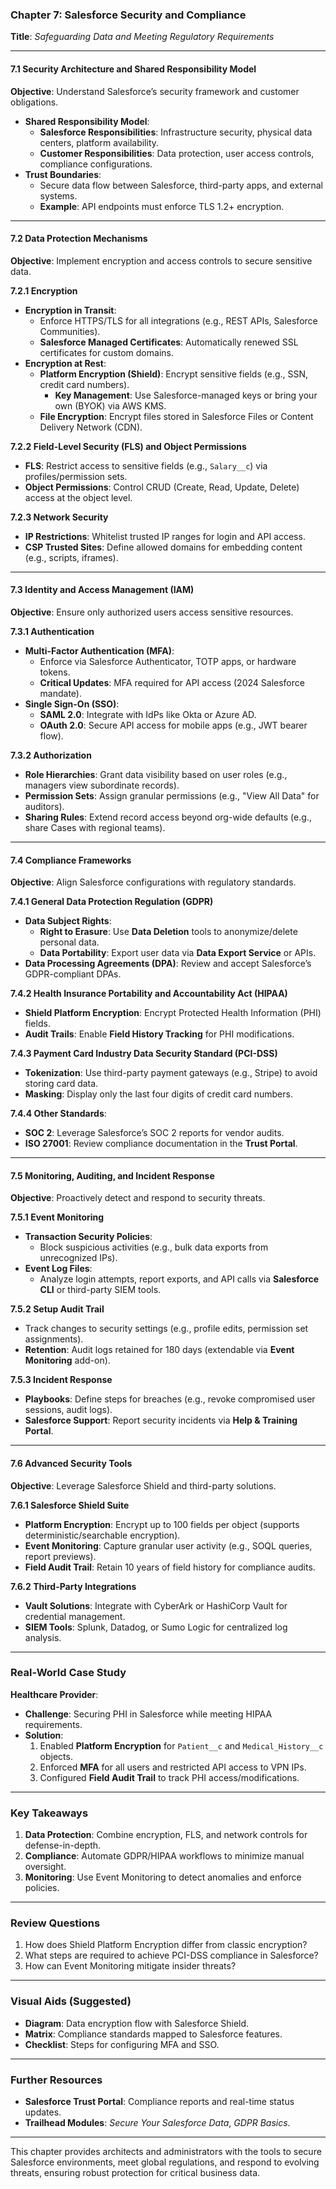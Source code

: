 ### **Chapter 7: Salesforce Security and Compliance**  
**Title**: *Safeguarding Data and Meeting Regulatory Requirements*  

---

#### **7.1 Security Architecture and Shared Responsibility Model**  
**Objective**: Understand Salesforce’s security framework and customer obligations.  

- **Shared Responsibility Model**:  
  - **Salesforce Responsibilities**: Infrastructure security, physical data centers, platform availability.  
  - **Customer Responsibilities**: Data protection, user access controls, compliance configurations.  
- **Trust Boundaries**:  
  - Secure data flow between Salesforce, third-party apps, and external systems.  
  - **Example**: API endpoints must enforce TLS 1.2+ encryption.  

---

#### **7.2 Data Protection Mechanisms**  
**Objective**: Implement encryption and access controls to secure sensitive data.  

**7.2.1 Encryption**  
- **Encryption in Transit**:  
  - Enforce HTTPS/TLS for all integrations (e.g., REST APIs, Salesforce Communities).  
  - **Salesforce Managed Certificates**: Automatically renewed SSL certificates for custom domains.  
- **Encryption at Rest**:  
  - **Platform Encryption (Shield)**: Encrypt sensitive fields (e.g., SSN, credit card numbers).  
    - **Key Management**: Use Salesforce-managed keys or bring your own (BYOK) via AWS KMS.  
  - **File Encryption**: Encrypt files stored in Salesforce Files or Content Delivery Network (CDN).  

**7.2.2 Field-Level Security (FLS) and Object Permissions**  
- **FLS**: Restrict access to sensitive fields (e.g., `Salary__c`) via profiles/permission sets.  
- **Object Permissions**: Control CRUD (Create, Read, Update, Delete) access at the object level.  

**7.2.3 Network Security**  
- **IP Restrictions**: Whitelist trusted IP ranges for login and API access.  
- **CSP Trusted Sites**: Define allowed domains for embedding content (e.g., scripts, iframes).  

---

#### **7.3 Identity and Access Management (IAM)**  
**Objective**: Ensure only authorized users access sensitive resources.  

**7.3.1 Authentication**  
- **Multi-Factor Authentication (MFA)**:  
  - Enforce via Salesforce Authenticator, TOTP apps, or hardware tokens.  
  - **Critical Updates**: MFA required for API access (2024 Salesforce mandate).  
- **Single Sign-On (SSO)**:  
  - **SAML 2.0**: Integrate with IdPs like Okta or Azure AD.  
  - **OAuth 2.0**: Secure API access for mobile apps (e.g., JWT bearer flow).  

**7.3.2 Authorization**  
- **Role Hierarchies**: Grant data visibility based on user roles (e.g., managers view subordinate records).  
- **Permission Sets**: Assign granular permissions (e.g., "View All Data" for auditors).  
- **Sharing Rules**: Extend record access beyond org-wide defaults (e.g., share Cases with regional teams).  

---

#### **7.4 Compliance Frameworks**  
**Objective**: Align Salesforce configurations with regulatory standards.  

**7.4.1 General Data Protection Regulation (GDPR)**  
- **Data Subject Rights**:  
  - **Right to Erasure**: Use **Data Deletion** tools to anonymize/delete personal data.  
  - **Data Portability**: Export user data via **Data Export Service** or APIs.  
- **Data Processing Agreements (DPA)**: Review and accept Salesforce’s GDPR-compliant DPAs.  

**7.4.2 Health Insurance Portability and Accountability Act (HIPAA)**  
- **Shield Platform Encryption**: Encrypt Protected Health Information (PHI) fields.  
- **Audit Trails**: Enable **Field History Tracking** for PHI modifications.  

**7.4.3 Payment Card Industry Data Security Standard (PCI-DSS)**  
- **Tokenization**: Use third-party payment gateways (e.g., Stripe) to avoid storing card data.  
- **Masking**: Display only the last four digits of credit card numbers.  

**7.4.4 Other Standards**:  
- **SOC 2**: Leverage Salesforce’s SOC 2 reports for vendor audits.  
- **ISO 27001**: Review compliance documentation in the **Trust Portal**.  

---

#### **7.5 Monitoring, Auditing, and Incident Response**  
**Objective**: Proactively detect and respond to security threats.  

**7.5.1 Event Monitoring**  
- **Transaction Security Policies**:  
  - Block suspicious activities (e.g., bulk data exports from unrecognized IPs).  
- **Event Log Files**:  
  - Analyze login attempts, report exports, and API calls via **Salesforce CLI** or third-party SIEM tools.  

**7.5.2 Setup Audit Trail**  
- Track changes to security settings (e.g., profile edits, permission set assignments).  
- **Retention**: Audit logs retained for 180 days (extendable via **Event Monitoring** add-on).  

**7.5.3 Incident Response**  
- **Playbooks**: Define steps for breaches (e.g., revoke compromised user sessions, audit logs).  
- **Salesforce Support**: Report security incidents via **Help & Training Portal**.  

---

#### **7.6 Advanced Security Tools**  
**Objective**: Leverage Salesforce Shield and third-party solutions.  

**7.6.1 Salesforce Shield Suite**  
- **Platform Encryption**: Encrypt up to 100 fields per object (supports deterministic/searchable encryption).  
- **Event Monitoring**: Capture granular user activity (e.g., SOQL queries, report previews).  
- **Field Audit Trail**: Retain 10 years of field history for compliance audits.  

**7.6.2 Third-Party Integrations**  
- **Vault Solutions**: Integrate with CyberArk or HashiCorp Vault for credential management.  
- **SIEM Tools**: Splunk, Datadog, or Sumo Logic for centralized log analysis.  

---

### **Real-World Case Study**  
**Healthcare Provider**:  
- **Challenge**: Securing PHI in Salesforce while meeting HIPAA requirements.  
- **Solution**:  
  1. Enabled **Platform Encryption** for `Patient__c` and `Medical_History__c` objects.  
  2. Enforced **MFA** for all users and restricted API access to VPN IPs.  
  3. Configured **Field Audit Trail** to track PHI access/modifications.  

---

### **Key Takeaways**  
1. **Data Protection**: Combine encryption, FLS, and network controls for defense-in-depth.  
2. **Compliance**: Automate GDPR/HIPAA workflows to minimize manual oversight.  
3. **Monitoring**: Use Event Monitoring to detect anomalies and enforce policies.  

---

### **Review Questions**  
1. How does Shield Platform Encryption differ from classic encryption?  
2. What steps are required to achieve PCI-DSS compliance in Salesforce?  
3. How can Event Monitoring mitigate insider threats?  

---

### **Visual Aids (Suggested)**  
- **Diagram**: Data encryption flow with Salesforce Shield.  
- **Matrix**: Compliance standards mapped to Salesforce features.  
- **Checklist**: Steps for configuring MFA and SSO.  

---

### **Further Resources**  
- **Salesforce Trust Portal**: Compliance reports and real-time status updates.  
- **Trailhead Modules**: *Secure Your Salesforce Data*, *GDPR Basics*.  

---

This chapter provides architects and administrators with the tools to secure Salesforce environments, meet global regulations, and respond to evolving threats, ensuring robust protection for critical business data.
